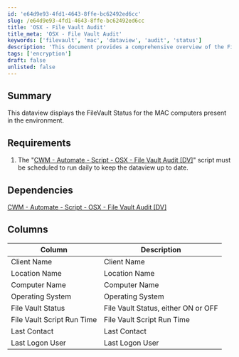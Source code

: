 ```yaml
---
id: 'e64d9e93-4fd1-4643-8ffe-bc62492ed6cc'
slug: /e64d9e93-4fd1-4643-8ffe-bc62492ed6cc
title: 'OSX - File Vault Audit'
title_meta: 'OSX - File Vault Audit'
keywords: ['filevault', 'mac', 'dataview', 'audit', 'status']
description: 'This document provides a comprehensive overview of the FileVault Status dataview for MAC computers, including requirements, dependencies, and detailed column descriptions to help monitor the encryption status of devices in your environment.'
tags: ['encryption']
draft: false
unlisted: false
---
```


## Summary

This dataview displays the FileVault Status for the MAC computers present in the environment.

## Requirements

1. The "[CWM - Automate - Script - OSX - File Vault Audit [DV]](/docs/6c8b7535-ef72-4635-a968-60261dea67de)" script must be scheduled to run daily to keep the dataview up to date.

## Dependencies

[CWM - Automate - Script - OSX - File Vault Audit [DV]](/docs/6c8b7535-ef72-4635-a968-60261dea67de)

## Columns

| Column                     | Description                                 |
|---------------------------|---------------------------------------------|
| Client Name               | Client Name                                 |
| Location Name             | Location Name                               |
| Computer Name             | Computer Name                               |
| Operating System          | Operating System                            |
| File Vault Status         | File Vault Status, either ON or OFF        |
| File Vault Script Run Time | File Vault Script Run Time                  |
| Last Contact              | Last Contact                                |
| Last Logon User           | Last Logon User                            |